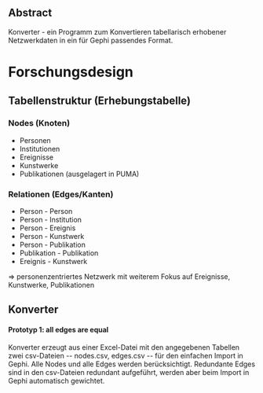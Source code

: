 ## Abstract

Konverter - ein Programm zum Konvertieren tabellarisch erhobener Netzwerkdaten in ein für Gephi passendes Format.

# Forschungsdesign

## Tabellenstruktur (Erhebungstabelle)

### Nodes (Knoten)

- Personen
- Institutionen
- Ereignisse
- Kunstwerke
- Publikationen (ausgelagert in PUMA)

### Relationen (Edges/Kanten)

- Person - Person
- Person - Institution
- Person - Ereignis
- Person - Kunstwerk
- Person - Publikation
- Publikation - Publikation
- Ereignis - Kunstwerk

=> personenzentriertes Netzwerk mit weiterem Fokus auf Ereignisse, Kunstwerke, Publikationen


## Konverter

#### Prototyp 1: all edges are equal
Konverter erzeugt aus einer Excel-Datei mit den angegebenen Tabellen zwei csv-Dateien -- nodes.csv, edges.csv -- für den einfachen Import in Gephi. Alle Nodes und alle Edges werden berücksichtigt. Redundante Edges sind in den csv-Dateien redundant aufgeführt, werden aber beim Import in Gephi automatisch gewichtet.




